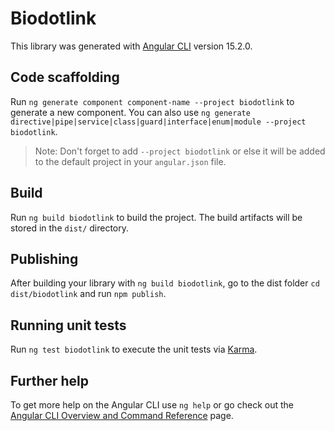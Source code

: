 # Biodotlink

This library was generated with [Angular CLI](https://github.com/angular/angular-cli) version 15.2.0.

## Code scaffolding

Run `ng generate component component-name --project biodotlink` to generate a new component. You can also use `ng generate directive|pipe|service|class|guard|interface|enum|module --project biodotlink`.
> Note: Don't forget to add `--project biodotlink` or else it will be added to the default project in your `angular.json` file. 

## Build

Run `ng build biodotlink` to build the project. The build artifacts will be stored in the `dist/` directory.

## Publishing

After building your library with `ng build biodotlink`, go to the dist folder `cd dist/biodotlink` and run `npm publish`.

## Running unit tests

Run `ng test biodotlink` to execute the unit tests via [Karma](https://karma-runner.github.io).

## Further help

To get more help on the Angular CLI use `ng help` or go check out the [Angular CLI Overview and Command Reference](https://angular.io/cli) page.
